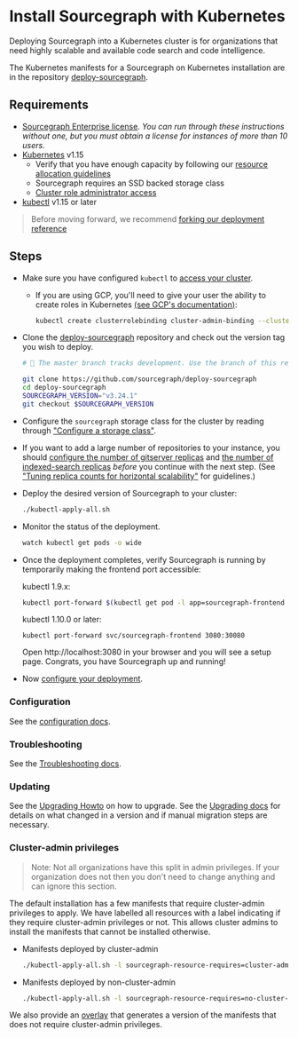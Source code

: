 # Install Sourcegraph with Kubernetes

Deploying Sourcegraph into a Kubernetes cluster is for organizations that need highly scalable and
available code search and code intelligence.

The Kubernetes manifests for a Sourcegraph on Kubernetes installation are in the repository
 [deploy-sourcegraph](https://github.com/sourcegraph/deploy-sourcegraph).

## Requirements

- [Sourcegraph Enterprise license](configure.md#add-license-key). _You can run through these instructions without one, but you must obtain a license for instances of more than 10 users._
- [Kubernetes](https://kubernetes.io/) v1.15
  - Verify that you have enough capacity by following our [resource allocation guidelines](scale.md)
  - Sourcegraph requires an SSD backed storage class
  - [Cluster role administrator access](https://kubernetes.io/docs/reference/access-authn-authz/rbac/)
- [kubectl](https://kubernetes.io/docs/tasks/tools/install-kubectl/) v1.15 or later

> Before moving forward, we recommend [forking our deployment reference](configure.md#fork-this-repository)
## Steps

- Make sure you have configured `kubectl` to [access your cluster](https://kubernetes.io/docs/tasks/access-application-cluster/configure-access-multiple-clusters/).

   - If you are using GCP, you'll need to give your user the ability to create roles in Kubernetes [(see GCP's documentation)](https://cloud.google.com/kubernetes-engine/docs/how-to/role-based-access-control#prerequisites_for_using_role-based_access_control):

       ```bash
       kubectl create clusterrolebinding cluster-admin-binding --clusterrole cluster-admin --user $(gcloud config get-value account)
       ```

- Clone the [deploy-sourcegraph](https://github.com/sourcegraph/deploy-sourcegraph) repository and check out the version tag you wish to deploy.

   ```bash
   # 🚨 The master branch tracks development. Use the branch of this repository corresponding to the version of Sourcegraph you wish to deploy, e.g. git checkout 3.24

   git clone https://github.com/sourcegraph/deploy-sourcegraph
   cd deploy-sourcegraph
   SOURCEGRAPH_VERSION="v3.24.1"
   git checkout $SOURCEGRAPH_VERSION
   ```

- Configure the `sourcegraph` storage class for the cluster by reading through ["Configure a storage class"](./configure.md#configure-a-storage-class).

- If you want to add a large number of repositories to your instance, you should [configure the number of gitserver replicas](configure.md#configure-gitserver-replica-count) and [the number of indexed-search replicas](configure.md#configure-indexed-search-replica-count) _before_ you continue with the next step. (See ["Tuning replica counts for horizontal scalability"](scale.md#tuning-replica-counts-for-horizontal-scalability) for guidelines.)

- Deploy the desired version of Sourcegraph to your cluster:

   ```bash
   ./kubectl-apply-all.sh
   ```

- Monitor the status of the deployment.

   ```bash
   watch kubectl get pods -o wide
   ```

- Once the deployment completes, verify Sourcegraph is running by temporarily making the frontend port accessible:

   kubectl 1.9.x:

   ```bash
   kubectl port-forward $(kubectl get pod -l app=sourcegraph-frontend -o template --template="{{(index .items 0).metadata.name}}") 3080
   ```

   kubectl 1.10.0 or later:

   ```
   kubectl port-forward svc/sourcegraph-frontend 3080:30080
   ```

   Open http://localhost:3080 in your browser and you will see a setup page. Congrats, you have Sourcegraph up and running!

- Now [configure your deployment](configure.md).

### Configuration

See the [configuration docs](configure.md).

### Troubleshooting

See the [Troubleshooting docs](troubleshoot.md).

### Updating

See the [Upgrading Howto](update.md) on how to upgrade.
See the [Upgrading docs](../../updates/kubernetes.md) for details on what changed in a version and if manual migration steps
are necessary.

### Cluster-admin privileges

> Note: Not all organizations have this split in admin privileges. If your organization does not then you don't need to
> change anything and can ignore this section.

The default installation has a few manifests that require cluster-admin privileges to apply. We have labelled all resources
with a label indicating if they require cluster-admin privileges or not. This allows cluster admins to install the
manifests that cannot be installed otherwise.

- Manifests deployed by cluster-admin

   ```bash
   ./kubectl-apply-all.sh -l sourcegraph-resource-requires=cluster-admin
   ```

- Manifests deployed by non-cluster-admin

   ```bash
   ./kubectl-apply-all.sh -l sourcegraph-resource-requires=no-cluster-admin
   ```

We also provide an [overlay](configure.md#non-privileged-overlay) that generates a version of the manifests that does not
require cluster-admin privileges.
